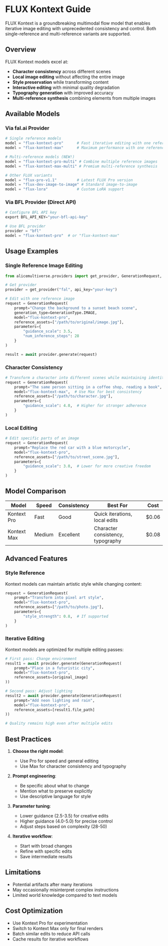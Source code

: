 # FLUX Kontext Guide

FLUX Kontext is a groundbreaking multimodal flow model that enables iterative image editing with unprecedented consistency and control. Both single-reference and multi-reference variants are supported.

## Overview

FLUX Kontext models excel at:
- **Character consistency** across different scenes
- **Local image editing** without affecting the entire image
- **Style preservation** while transforming content
- **Interactive editing** with minimal quality degradation
- **Typography generation** with improved accuracy
- **Multi-reference synthesis** combining elements from multiple images

## Available Models

### Via fal.ai Provider

```python
# Single reference models
model = "flux-kontext-pro"      # Fast iterative editing with one reference
model = "flux-kontext-max"      # Maximum performance with one reference

# Multi-reference models (NEW!)
model = "flux-kontext-pro-multi" # Combine multiple reference images
model = "flux-kontext-max-multi" # Premium multi-reference synthesis

# Other FLUX variants
model = "flux-pro-v1.1"         # Latest FLUX Pro version
model = "flux-dev-image-to-image" # Standard image-to-image
model = "flux-lora"             # Custom LoRA support
```

### Via BFL Provider (Direct API)

```python
# Configure BFL API key
export BFL_API_KEY="your-bfl-api-key"

# Use BFL provider
provider = "bfl"
model = "flux-kontext-pro"  # or "flux-kontext-max"
```

## Usage Examples

### Single Reference Image Editing

```python
from alicemultiverse.providers import get_provider, GenerationRequest, GenerationType

# Get provider
provider = get_provider("fal", api_key="your-key")

# Edit with one reference image
request = GenerationRequest(
    prompt="Change the background to a sunset beach scene",
    generation_type=GenerationType.IMAGE,
    model="flux-kontext-pro",
    reference_assets=["/path/to/original/image.jpg"],
    parameters={
        "guidance_scale": 3.5,
        "num_inference_steps": 28
    }
)

result = await provider.generate(request)
```

### Character Consistency

```python
# Transform a character into different scenes while maintaining identity
request = GenerationRequest(
    prompt="The same person sitting in a coffee shop, reading a book",
    model="flux-kontext-max",  # Use Max for best consistency
    reference_assets=["/path/to/character.jpg"],
    parameters={
        "guidance_scale": 4.0,  # Higher for stronger adherence
    }
)
```

### Local Editing

```python
# Edit specific parts of an image
request = GenerationRequest(
    prompt="Replace the red car with a blue motorcycle",
    model="flux-kontext-pro",
    reference_assets=["/path/to/street_scene.jpg"],
    parameters={
        "guidance_scale": 3.0,  # Lower for more creative freedom
    }
)
```

## Model Comparison

| Model | Speed | Consistency | Best For | Cost |
|-------|-------|------------|----------|------|
| Kontext Pro | Fast | Good | Quick iterations, local edits | $0.06 |
| Kontext Max | Medium | Excellent | Character consistency, typography | $0.08 |

## Advanced Features

### Style Reference

Kontext models can maintain artistic style while changing content:

```python
request = GenerationRequest(
    prompt="Transform into pixel art style",
    model="flux-kontext-pro",
    reference_assets=["/path/to/photo.jpg"],
    parameters={
        "style_strength": 0.8,  # If supported
    }
)
```

### Iterative Editing

Kontext models are optimized for multiple editing passes:

```python
# First pass: Change environment
result1 = await provider.generate(GenerationRequest(
    prompt="Place in a futuristic city",
    model="flux-kontext-pro",
    reference_assets=[original_image]
))

# Second pass: Adjust lighting
result2 = await provider.generate(GenerationRequest(
    prompt="Add neon lighting and rain",
    model="flux-kontext-pro",
    reference_assets=[result1.file_path]
))

# Quality remains high even after multiple edits
```

## Best Practices

1. **Choose the right model**:
   - Use Pro for speed and general editing
   - Use Max for character consistency and typography

2. **Prompt engineering**:
   - Be specific about what to change
   - Mention what to preserve explicitly
   - Use descriptive language for style

3. **Parameter tuning**:
   - Lower guidance (2.5-3.5) for creative edits
   - Higher guidance (4.0-5.0) for precise control
   - Adjust steps based on complexity (28-50)

4. **Iterative workflow**:
   - Start with broad changes
   - Refine with specific edits
   - Save intermediate results

## Limitations

- Potential artifacts after many iterations
- May occasionally misinterpret complex instructions
- Limited world knowledge compared to text models

## Cost Optimization

- Use Kontext Pro for experimentation
- Switch to Kontext Max only for final renders
- Batch similar edits to reduce API calls
- Cache results for iterative workflows